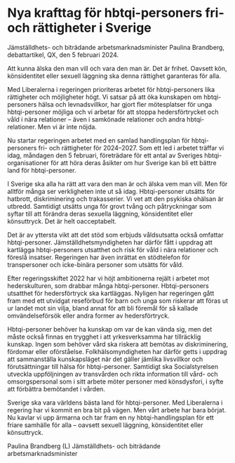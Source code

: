 # Nya krafttag för hbtqi-personers fri- och rättigheter i Sverige

Jämställdhets\- och biträdande arbetsmarknadsminister Paulina Brandberg, debattartikel, QX, den 5 februari 2024\.


Att kunna älska den man vill och vara den man är. Det är frihet. Oavsett kön, könsidentitet eller sexuell läggning ska denna rättighet garanteras för alla.

Med Liberalerna i regeringen prioriteras arbetet för hbtqi\-personers lika rättigheter och möjligheter högt. Vi satsar på att öka kunskapen om hbtqi\-personers hälsa och levnadsvillkor, har gjort fler mötesplatser för unga hbtqi\-personer möjliga och vi arbetar för att stoppa hedersförtrycket och våld i nära relationer – även i samkönade relationer och andra hbtqi\-relationer. Men vi är inte nöjda.

Nu startar regeringen arbetet med en samlad handlingsplan för hbtqi\-personers fri\- och rättigheter för 2024–2027\. Som ett led i arbetet träffar vi idag, måndagen den 5 februari, företrädare för ett antal av Sveriges hbtqi\-organisationer för att höra deras åsikter om hur Sverige kan bli ett bättre land för hbtqi\-personer.

I Sverige ska alla ha rätt att vara den man är och älska vem man vill. Men för alltför många ser verkligheten inte ut så idag. Hbtqi\-personer utsätts för hatbrott, diskriminering och trakasserier. Vi vet att den psykiska ohälsan är utbredd. Samtidigt utsätts unga för grovt tvång och påtryckningar som syftar till att förändra deras sexuella läggning, könsidentitet eller könsuttryck. Det är helt oacceptabelt.

Det är av yttersta vikt att det stöd som erbjuds våldsutsatta också omfattar hbtqi\-personer. Jämställdhetsmyndigheten har därför fått i uppdrag att kartlägga hbtqi\-personers utsatthet och risk för våld i nära relationer och föreslå insatser. Regeringen har även inrättat en stödtelefon för transpersoner och icke\-binära personer som utsätts för våld.

Efter regeringsskiftet 2022 har vi höjt ambitionerna rejält i arbetet mot hederskulturen, som drabbar många hbtqi\-personer. Hbtqi\-personers utsatthet för hedersförtryck ska kartläggas. Nyligen har regeringen gått fram med ett utvidgat reseförbud för barn och unga som riskerar att föras ut ur landet mot sin vilja, bland annat för att bli föremål för så kallade omvändelseförsök eller andra former av hedersförtryck.

Hbtqi\-personer behöver ha kunskap om var de kan vända sig, men det måste också finnas en trygghet i att yrkesverksamma har tillräcklig kunskap. Ingen som behöver vård ska riskera att bemötas av diskriminering, fördomar eller oförståelse. Folkhälsomyndigheten har därför getts i uppdrag att sammanställa kunskapsläget när det gäller jämlika livsvillkor och förutsättningar till hälsa för hbtqi\-personer. Samtidigt ska Socialstyrelsen utveckla uppföljningen av transvården och rikta information till vård\- och omsorgspersonal som i sitt arbete möter personer med könsdysfori, i syfte att förbättra bemötandet i vården.

Sverige ska vara världens bästa land för hbtqi\-personer. Med Liberalerna i regering har vi kommit en bra bit på vägen. Men vårt arbete har bara börjat. Nu kavlar vi upp ärmarna och tar fram en ny hbtqi\-handlingsplan för ett friare samhälle för alla – oavsett sexuell läggning, könsidentitet eller könsuttryck.

Paulina Brandberg (L) Jämställdhets\- och biträdande arbetsmarknadsminister
